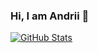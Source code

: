 ### Hi, I am Andrii 👋

[![GitHub Stats](https://github-stat.tdev.agency/?username=andrii-trush&show_icons=true)](#) 
<!-- [![Top Langs](https://github-stat.tdev.agency/top-langs/?username=andrii-trush)](#) -->

<!--
**andrii-trush/andrii-trush** is a ✨ _special_ ✨ repository because its `README.md` (this file) appears on your GitHub profile.

Here are some ideas to get you started:

- 🔭 I’m currently working on ...
- 🌱 I’m currently learning ...
- 👯 I’m looking to collaborate on ...
- 🤔 I’m looking for help with ...
- 💬 Ask me about ...
- 📫 How to reach me: ...
- 😄 Pronouns: ...
- ⚡ Fun fact: ...
-->
